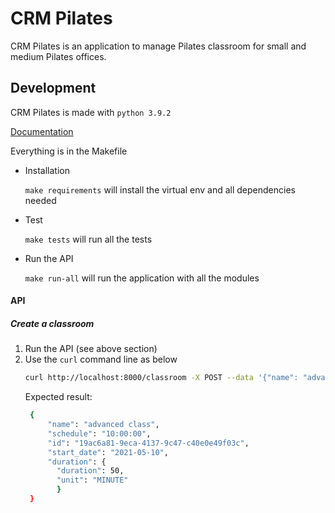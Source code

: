 # CRM Pilates

CRM Pilates is an application to manage Pilates classroom for small and medium Pilates offices.

## Development
CRM Pilates is made with `python 3.9.2`

[Documentation](https://miro.com/app/board/o9J_leSmQNU=/)

Everything is in the Makefile

- Installation
  
  `make requirements` will install the virtual env and all dependencies needed
- Test

  `make tests` will run all the tests
- Run the API

  `make run-all` will run the application with all the modules

#### API

##### Create a classroom
1. Run the API (see above section)
2. Use the `curl` command line as below
   ```bash
   curl http://localhost:8000/classroom -X POST --data '{"name": "advanced class", "schedule": "10:00", "start_date": "2021-05-10", "duration": {"duration": 50, "unit": "MINUTE"}}' -H"Content-Type: application/json" -v | jq
   ```
   Expected result:
   ```bash
    {
        "name": "advanced class",
        "schedule": "10:00:00",
        "id": "19ac6a81-9eca-4137-9c47-c40e0e49f03c",
        "start_date": "2021-05-10",
        "duration": {
          "duration": 50,
          "unit": "MINUTE"
          }
    }
   ```